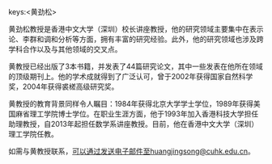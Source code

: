 keys:<黄劲松>


黄劲松教授是香港中文大学（深圳）校长讲座教授，他的研究领域主要集中在表示论、李群和调和分析等方面，拥有丰富的研究经验。此外，他的研究领域也涉及跨学科合作以及与其他领域的交叉点。

黄教授已经出版了3本书籍，并发表了44篇研究论文，其中一些发表在他所在领域的顶级期刊上。他的学术成就得到了广泛认可，曾于2002年获得国家自然科学奖，2004年获得裘槎高级研究奖。

黄教授的教育背景同样令人瞩目：1984年获得北京大学学士学位，1989年获得美国麻省理工学院博士学位。在职业生涯方面，他于1993年加入香港科技大学担任助理教授，自2013年起担任数学系讲座教授。目前，他在香港中文大学（深圳）理工学院任教。

如需与黄教授联系，可以通过发送电子邮件至huangjingsong@cuhk.edu.cn。